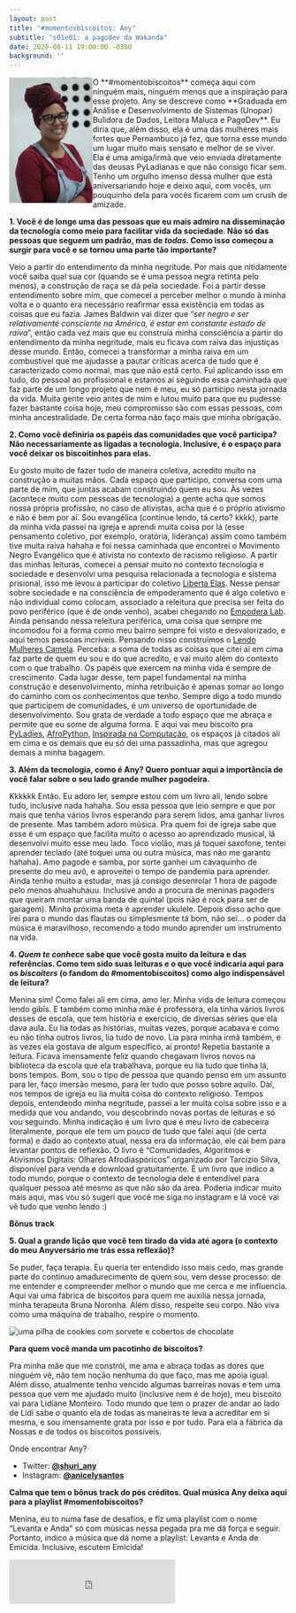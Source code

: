 ```yaml
---
layout: post
title: "#momentosbiscoitos: Any"
subtitle: "s01e01: a pagodev da Wakanda"
date: 2020-08-11 19:00:00 -0300
background: ''
---
```


<img src="/img/momentobiscoitos/any.JPEG" alt="Foto de Any de turbate" width="30%" style="float: left">
 O **#momentobiscoitos** começa aqui com ninguém mais, ninguém menos que a inspiração para esse projeto. Any se descreve como **Graduada em Análise e Desenvolvimento de Sistemas (Unopar) Bulidora de Dados, Leitora Maluca e PagoDev**. Eu diria que, além disso, ela é uma das mulheres mais fortes que Pernambuco já fez, que torna esse mundo um lugar muito mais sensato e melhor de se viver. Ela é uma amiga/irmã que veio enviada diretamente das deusas PyLadianas e que não consigo ficar sem. Tenho um orgulho imenso dessa mulher que está aniversariando hoje e deixo aqui, com vocês, um pouquinho dela para vocês ficarem com um crush de amizade.
 
 **1. Você é de longe uma das pessoas que eu mais admiro na disseminação da tecnologia como meio para facilitar vida da sociedade. Não só das pessoas que seguem um padrão, mas de *todas*. Como isso começou a surgir para você e se tornou uma parte tão importante?**

Veio a partir do entendimento da minha negritude. Por mais que nitidamente você saiba qual sua cor (quando se é uma pessoa negra retinta pelo menos), a construção de raça se dá pela sociedade. Foi a partir desse entendimento sobre mim, que comecei a perceber melhor o mundo à minha volta e o quanto era necessário reafirmar essa existência em todas as coisas que eu fazia. James Baldwin vai dizer que “*ser negro e ser relativamente consciente na América, é estar em constante estado de raiva*”, então cada vez mais que eu construía minha consciência a partir do entendimento da minha negritude, mais eu ficava com raiva das injustiças desse mundo. Então, comecei a transformar a minha raiva em um combustível que me ajudasse a pautar críticas acerca de tudo que é caracterizado como normal, mas que não está certo. Fui aplicando isso em tudo, do pessoal ao profissional e estamos aí seguindo essa caminhada que faz parte de um longo projeto que nem é meu, eu só participo nesta jornada da vida. Muita gente veio antes de mim e lutou muito para que eu pudesse fazer bastante coisa hoje, meu compromisso são com essas pessoas, com minha ancestralidade. De certa forma não faço mais que minha obrigação.

**2. Como você definiria os papéis das comunidades que você participa? Não necessariamente as ligadas a tecnologia. Inclusive, é o espaço para você deixar os biscoitinhos para elas.**

Eu gosto muito de fazer tudo de maneira coletiva, acredito muito na construção a muitas mãos. Cada espaço que participo, conversa com uma parte de mim, que juntas acabam construindo quem eu sou. Às vezes (acontece muito com pessoas de tecnologia) a gente acha que somos nossa própria profissão, no caso de ativistas, acha que é o próprio ativismo e não é bem por aí. Sou evangélica (continue lendo, tá certo? kkkk), parte da minha vida passei na igreja e aprendi muita coisa por lá (esse pensamento coletivo, por exemplo, oratória, liderança) assim como também tive muita raiva hahaha e foi nessa caminhada que encontrei o Movimento Negro Evangélico que é ativista no contexto de racismo religioso. A partir das minhas leituras, comecei a pensar muito no contexto tecnologia e sociedade e desenvolvi uma pesquisa relacionada a tecnologia e sistema prisional, isso me levou a participar do coletivo [Liberta Elas](https://www.instagram.com/libertaelas/). Nesse pensar sobre sociedade e na consciência de empoderamento que é algo coletivo e não individual como colocam, associado a releitura que precisa ser feita do povo periférico (que é de onde venho), acabei chegando no [Empodera Lab](https://www.instagram.com/empoderalab_/). Ainda pensando nessa releitura periférica, uma coisa que sempre me incomodou foi a forma como meu bairro sempre foi visto e desvalorizado, e aqui temos pessoas incríveis. Pensando nisso construímos o [Lendo Mulheres Camela](https://www.instagram.com/lendomulherescamela/). Perceba: a soma de todas as coisas que citei aí em cima faz parte de quem eu sou e do que acredito, e vai muito além do contexto com o que trabalho. Os papéis que exercem na minha vida é sempre de crescimento. Cada lugar desse, tem papel fundamental na minha construção e desenvolvimento, minha retribuição é apenas somar ao longo do caminho com os conhecimentos que tenho. Sempre digo a todo mundo que participem de comunidades, é um universo de oportunidade de desenvolvimento. Sou grata de verdade a todo espaço que me abraça e permite que eu some de alguma forma. E aqui vai meu biscoito pra [PyLadies](https://www.instagram.com/pyladiesrecife/), [AfroPython](https://www.instagram.com/afropython/), [Inspirada na Computação](https://www.instagram.com/inspiradanacomputacao/), os espaços já citados ali em cima e os demais que eu só dei uma passadinha, mas que agregou demais a minha bagagem.

**3. Além da tecnologia, como é Any? Quero pontuar aqui a importância de você falar sobre o seu lado grande mulher pagodeira.**

Kkkkkk Então. Eu adoro ler, sempre estou com um livro ali, lendo sobre tudo, inclusive nada hahaha. Sou essa pessoa que leio sempre e que por mais que tenha vários livros esperando para serem lidos, ama ganhar livros de presente. Mas também adoro música. Pra quem foi de igreja sabe que esse é um espaço que facilita muito o acesso ao aprendizado musical, lá desenvolvi muito esse meu lado. Toco violão, mas já toquei saxofone, tentei aprender teclado (até toquei uma ou outra música, mas não me garanto hahaha). Amo pagode e samba, por sorte ganhei um cavaquinho de presente do meu avô, e aproveitei o tempo de pandemia para aprender. Ainda tenho muito a estudar, mas já consigo desenrolar 1 hora de pagode pelo menos ahuahuhauu. Inclusive ando a procura de meninas pagoders que queiram montar uma banda de quintal (pois não é rock para ser de garagem). Minha próxima meta é aprender ukulele. Depois disso acho que irei para o mundo das flautas ou simplesmente tá bom, não sei… o poder da música é maravilhoso, recomendo a todo mundo aprender um instrumento na vida.

**4. *Quem te conhece* sabe que você gosta muito da leitura e das referências. Como tem sido suas leituras e o que você indicaria aqui para os *biscoiters* (o fandom do #momentobiscoitos) como algo indispensável de leitura?**

Menina sim! Como falei ali em cima, amo ler. Minha vida de leitura começou lendo gibis. E também como minha mãe é professora, ela tinha vários livros desses de escola, que tem história e exercício, de diversas séries que ela dava aula. Eu lia todas as histórias, muitas vezes, porque acabava e como eu não tinha outros livros, lia tudo de novo. Lia para minha irmã também, e às vezes ela gostava de algum específico, aí pronto! Repetia bastante a leitura. Ficava imensamente feliz quando chegavam livros novos na biblioteca da escola que ela trabalhava, porque eu lia tudo que tinha lá, bons tempos. Bom, sou o tipo de pessoa que quando penso em um assunto para ler, faço imersão mesmo, para ler tudo que posso sobre aquilo. Daí, nos tempos de igreja eu lia muita coisa do contexto religioso. Tempos depois, entendendo minha negritude, passei a ler muita coisa sobre isso e a medida que vou andando, vou descobrindo novas portas de leituras e só vou seguindo. Minha indicação é um livro que é meu livro de cabeceira literalmente, porque ele tem um pouco de tudo que falei aqui (de certa forma) e dado ao contexto atual, nessa era da informação, ele cai bem para levantar pontos de reflexão. O livro é “Comunidades, Algoritmos e Ativismos Digitais: Olhares Afrodiaspóricos” organizado por Tarcízio Silva, disponível para venda e download gratuitamente. É um livro que indico a todo mundo, porque o contexto de tecnologia dele é entendível para qualquer pessoa até mesmo as que não são da área. Poderia indicar muito mais aqui, mas vou só sugeri que você me siga no instagram e lá você vai vê tudo que venho lendo :)

**Bônus track**

**5. Qual a grande lição que você tem tirado da vida até agora (o contexto do meu Anyversário me trás essa reflexão)?**

Se puder, faça terapia. Eu queria ter entendido isso mais cedo, mas grande parte do contínuo amadurecimento de quem sou, vem desse processo: de me entender e compreender melhor o mundo que me cerca e me influencia. Aqui vai uma fábrica de biscoitos para quem me auxilia nessa jornada, minha terapeuta Bruna Noronha. Além disso, respeite seu corpo. Não viva como uma máquina de trabalho, respire o momento.

![uma pilha de cookies com sorvete e cobertos de chocolate](https://media.giphy.com/media/n4nk9crEs0mty/giphy.gif)

**Para quem você manda um pacotinho de biscoitos?**

Pra minha mãe que me constrói, me ama e abraça todas as dores que ninguém vê, não tem noção nenhuma do que faço, mas me apoia igual. Além disso, atualmente tenho vencido algumas barreiras novas e tem uma pessoa que vem me ajudado muito (inclusive nem é de hoje), meu biscoito vai para Lidiane Monteiro. Todo mundo que tem o prazer de andar ao lado de Lidi sabe o quanto ela de todas as maneiras te leva a acreditar em si mesma, e sou imensamente grata por isso e por tudo. Para ela a fábrica da Nossas e de todos os biscoitos possíveis.

Onde encontrar Any?
- Twitter: **[@shuri_any](https://twitter.com/shuri_any)**
- Instagram: **[@anicelysantos](https://www.instagram.com/anicelysantos/)**

**Calma que tem o bônus track do pós créditos. Qual música Any deixa aqui para a playlist #momentobiscoitos?**

Menina, eu to numa fase de desafios, e fiz uma playlist com o nome “Levanta e Anda” só com músicas nessa pegada pra me dá força e seguir. Portanto, indico a música que dá nome a playlist: Levanta e Anda de Emicida. Inclusive, escutem Emicida!

<iframe src="https://open.spotify.com/embed/playlist/1p7Cj6FHV2o0P22yMrzVf0" width="300" height="80" frameborder="0" allowtransparency="true" allow="encrypted-media"></iframe>